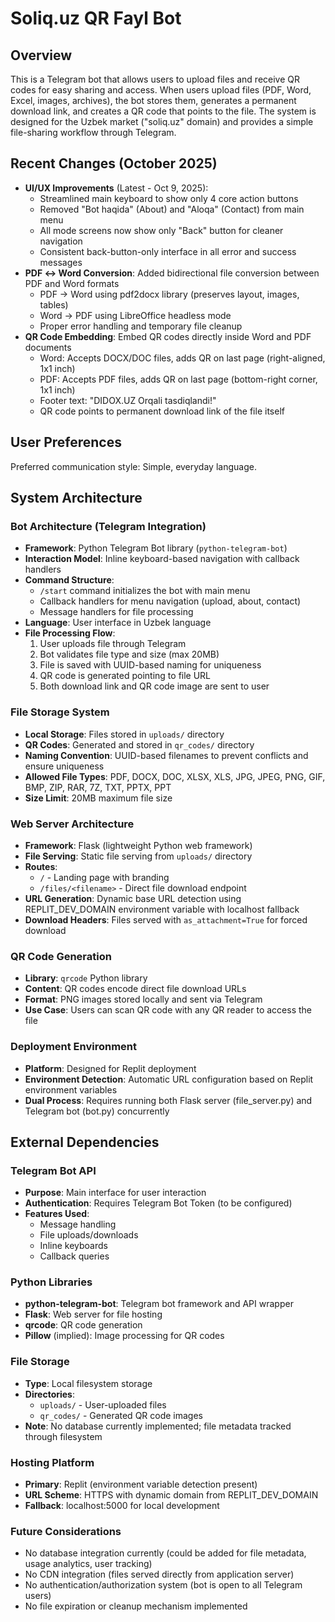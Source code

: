 # Soliq.uz QR Fayl Bot

## Overview

This is a Telegram bot that allows users to upload files and receive QR codes for easy sharing and access. When users upload files (PDF, Word, Excel, images, archives), the bot stores them, generates a permanent download link, and creates a QR code that points to the file. The system is designed for the Uzbek market ("soliq.uz" domain) and provides a simple file-sharing workflow through Telegram.

## Recent Changes (October 2025)

- **UI/UX Improvements** (Latest - Oct 9, 2025):
  - Streamlined main keyboard to show only 4 core action buttons
  - Removed "Bot haqida" (About) and "Aloqa" (Contact) from main menu
  - All mode screens now show only "Back" button for cleaner navigation
  - Consistent back-button-only interface in all error and success messages
- **PDF ↔ Word Conversion**: Added bidirectional file conversion between PDF and Word formats
  - PDF → Word using pdf2docx library (preserves layout, images, tables)
  - Word → PDF using LibreOffice headless mode
  - Proper error handling and temporary file cleanup
- **QR Code Embedding**: Embed QR codes directly inside Word and PDF documents
  - Word: Accepts DOCX/DOC files, adds QR on last page (right-aligned, 1x1 inch)
  - PDF: Accepts PDF files, adds QR on last page (bottom-right corner, 1x1 inch)
  - Footer text: "DIDOX.UZ Orqali tasdiqlandi!"
  - QR code points to permanent download link of the file itself

## User Preferences

Preferred communication style: Simple, everyday language.

## System Architecture

### Bot Architecture (Telegram Integration)
- **Framework**: Python Telegram Bot library (`python-telegram-bot`)
- **Interaction Model**: Inline keyboard-based navigation with callback handlers
- **Command Structure**: 
  - `/start` command initializes the bot with main menu
  - Callback handlers for menu navigation (upload, about, contact)
  - Message handlers for file processing
- **Language**: User interface in Uzbek language
- **File Processing Flow**:
  1. User uploads file through Telegram
  2. Bot validates file type and size (max 20MB)
  3. File is saved with UUID-based naming for uniqueness
  4. QR code is generated pointing to file URL
  5. Both download link and QR code image are sent to user

### File Storage System
- **Local Storage**: Files stored in `uploads/` directory
- **QR Codes**: Generated and stored in `qr_codes/` directory
- **Naming Convention**: UUID-based filenames to prevent conflicts and ensure uniqueness
- **Allowed File Types**: PDF, DOCX, DOC, XLSX, XLS, JPG, JPEG, PNG, GIF, BMP, ZIP, RAR, 7Z, TXT, PPTX, PPT
- **Size Limit**: 20MB maximum file size

### Web Server Architecture
- **Framework**: Flask (lightweight Python web framework)
- **File Serving**: Static file serving from `uploads/` directory
- **Routes**:
  - `/` - Landing page with branding
  - `/files/<filename>` - Direct file download endpoint
- **URL Generation**: Dynamic base URL detection using REPLIT_DEV_DOMAIN environment variable with localhost fallback
- **Download Headers**: Files served with `as_attachment=True` for forced download

### QR Code Generation
- **Library**: `qrcode` Python library
- **Content**: QR codes encode direct file download URLs
- **Format**: PNG images stored locally and sent via Telegram
- **Use Case**: Users can scan QR code with any QR reader to access the file

### Deployment Environment
- **Platform**: Designed for Replit deployment
- **Environment Detection**: Automatic URL configuration based on Replit environment variables
- **Dual Process**: Requires running both Flask server (file_server.py) and Telegram bot (bot.py) concurrently

## External Dependencies

### Telegram Bot API
- **Purpose**: Main interface for user interaction
- **Authentication**: Requires Telegram Bot Token (to be configured)
- **Features Used**: 
  - Message handling
  - File uploads/downloads
  - Inline keyboards
  - Callback queries

### Python Libraries
- **python-telegram-bot**: Telegram bot framework and API wrapper
- **Flask**: Web server for file hosting
- **qrcode**: QR code generation
- **Pillow** (implied): Image processing for QR codes

### File Storage
- **Type**: Local filesystem storage
- **Directories**:
  - `uploads/` - User-uploaded files
  - `qr_codes/` - Generated QR code images
- **Note**: No database currently implemented; file metadata tracked through filesystem

### Hosting Platform
- **Primary**: Replit (environment variable detection present)
- **URL Scheme**: HTTPS with dynamic domain from REPLIT_DEV_DOMAIN
- **Fallback**: localhost:5000 for local development

### Future Considerations
- No database integration currently (could be added for file metadata, usage analytics, user tracking)
- No CDN integration (files served directly from application server)
- No authentication/authorization system (bot is open to all Telegram users)
- No file expiration or cleanup mechanism implemented